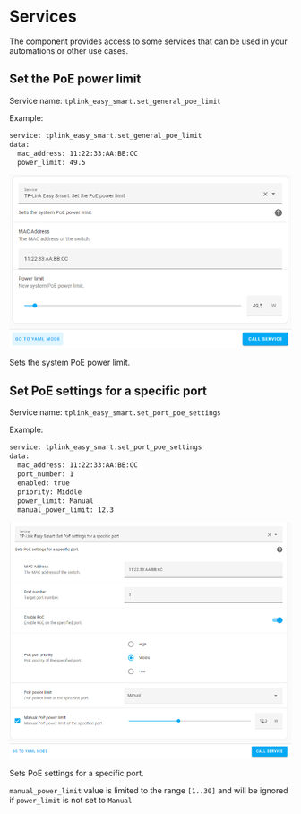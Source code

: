 # Services

The component provides access to some services that can be used in your automations or other use cases.


## Set the PoE power limit

Service name: `tplink_easy_smart.set_general_poe_limit`

Example:
```
service: tplink_easy_smart.set_general_poe_limit
data:
  mac_address: 11:22:33:AA:BB:CC
  power_limit: 49.5
```

![Service call](images/service_set_general_poe_limit.png)

Sets the system PoE power limit.


## Set PoE settings for a specific port

Service name: `tplink_easy_smart.set_port_poe_settings`

Example:
```
service: tplink_easy_smart.set_port_poe_settings
data:
  mac_address: 11:22:33:AA:BB:CC
  port_number: 1
  enabled: true
  priority: Middle
  power_limit: Manual
  manual_power_limit: 12.3
```

![Service call](images/service_set_port_poe_settings.png)

Sets PoE settings for a specific port. 

`manual_power_limit` value is limited to the range `[1..30]` and will be ignored if `power_limit` is not set to `Manual`
